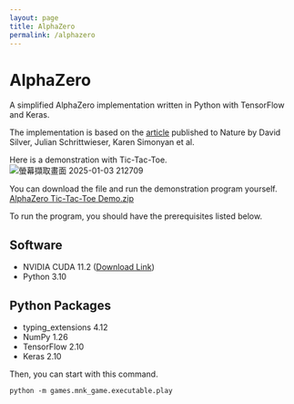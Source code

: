 ```yaml
---
layout: page
title: AlphaZero
permalink: /alphazero
---
```


# AlphaZero
A simplified AlphaZero implementation written in Python with TensorFlow and Keras.

The implementation is based on the [article](https://www.nature.com/articles/nature24270.epdf?author_access_token=VJXbVjaSHxFoctQQ4p2k4tRgN0jAjWel9jnR3ZoTv0PVW4gB86EEpGqTRDtpIz-2rmo8-KG06gqVobU5NSCFeHILHcVFUeMsbvwS-lxjqQGg98faovwjxeTUgZAUMnRQ)
published to Nature by David Silver, Julian Schrittwieser, Karen Simonyan et al.

Here is a demonstration with Tic-Tac-Toe.
![螢幕擷取畫面 2025-01-03 212709](https://github.com/user-attachments/assets/3afbe0a9-001d-4138-9665-11442475f8b8)

You can download the file and run the demonstration program yourself.
[AlphaZero Tic-Tac-Toe Demo.zip](https://github.com/user-attachments/files/18300180/AlphaZero.Tic-Tac-Toe.Demo.zip)

To run the program, you should have the prerequisites listed below.

## Software
- NVIDIA CUDA 11.2 ([Download Link](https://developer.nvidia.com/cuda-toolkit-archive))
- Python 3.10

## Python Packages
- typing_extensions 4.12
- NumPy 1.26
- TensorFlow 2.10
- Keras 2.10

Then, you can start with this command.
```
python -m games.mnk_game.executable.play
```
